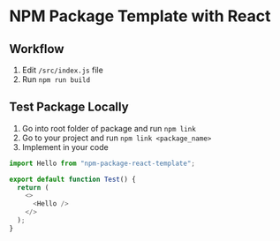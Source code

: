 # NPM Package Template with React

## Workflow

1. Edit ```/src/index.js``` file
2. Run ```npm run build```

## Test Package Locally

1. Go into root folder of package and run ```npm link```
2. Go to your project and run ```npm link <package_name>```
3. Implement in your code <br>
```javascript
import Hello from "npm-package-react-template";

export default function Test() {
  return (
    <>
      <Hello />
    </>
  );
}
``` 
